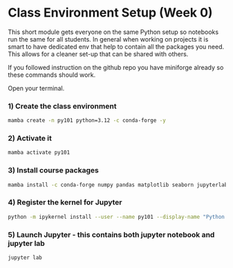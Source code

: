 # Class Environment Setup (Week 0)

This short module gets everyone on the same Python setup so notebooks run the same for all students.
In general when working on projects it is smart to have dedicated env that help to contain all the packages you need.
This allows for a cleaner set-up that can be shared with others.


If you followed instruction on the github repo you have miniforge already so these commands should work. 


Open your terminal.

### 1) Create the class environment
```bash
mamba create -n py101 python=3.12 -c conda-forge -y
```

### 2) Activate it
```bash
mamba activate py101
```

### 3) Install course packages
```bash
mamba install -c conda-forge numpy pandas matplotlib seaborn jupyterlab notebook ipykernel cartopy geopandas-y
```

### 4) Register the kernel for Jupyter
```bash
python -m ipykernel install --user --name py101 --display-name "Python (py101)"
```

### 5) Launch Jupyter - this contains both jupyter notebook and jupyter lab 
```bash
jupyter lab
```
